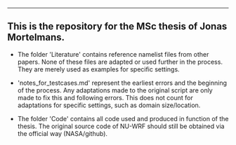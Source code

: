 ------------------
This is the repository for the MSc thesis of Jonas Mortelmans.
------------------

- The folder 'Literature' contains reference namelist files from other papers. 
  None of these files are adapted or used further in the process. They are merely used as examples for specific settings.

- 'notes_for_testcases.md' represent the earliest errors and the beginning of the process.
  Any adaptations made to the original script are only made to fix this and following errors.
  This does not count for adaptations for specific settings, such as domain size/location.

- The folder 'Code' contains all code used and produced in function of the thesis.
  The original source code of NU-WRF should still be obtained via the official way (NASA/github).

